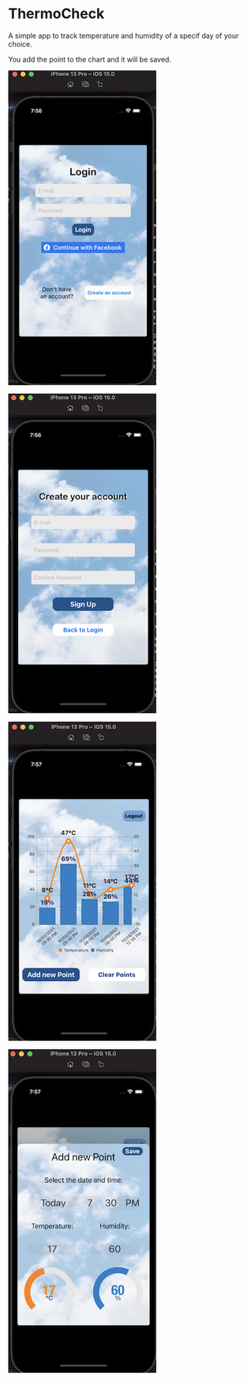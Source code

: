 # ThermoCheck

A simple app to track temperature and humidity of a specif day of your choice.

You add the point to the chart and it will be saved.

![alt text](https://github.com/gabrielMedPel/ThermoCheck/blob/main/image1.png?raw=true)

![alt text](https://github.com/gabrielMedPel/ThermoCheck/blob/main/image2.png?raw=true)

![alt text](https://github.com/gabrielMedPel/ThermoCheck/blob/main/image3.png?raw=true)

![alt text](https://github.com/gabrielMedPel/ThermoCheck/blob/main/image4.png?raw=true)
